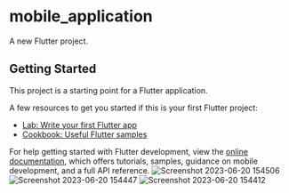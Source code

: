 # mobile_application

A new Flutter project.

## Getting Started

This project is a starting point for a Flutter application.

A few resources to get you started if this is your first Flutter project:

- [Lab: Write your first Flutter app](https://docs.flutter.dev/get-started/codelab)
- [Cookbook: Useful Flutter samples](https://docs.flutter.dev/cookbook)

For help getting started with Flutter development, view the
[online documentation](https://docs.flutter.dev/), which offers tutorials,
samples, guidance on mobile development, and a full API reference.
![Screenshot 2023-06-20 154506](https://github.com/MHFerdous/Flutter_RestAPI_FireBase/assets/124442011/db0d898a-9ba1-4ace-bb63-c459654798ee)
![Screenshot 2023-06-20 154447](https://github.com/MHFerdous/Flutter_RestAPI_FireBase/assets/124442011/9a94523a-ec53-4190-9946-fd2f7faaaf88)
![Screenshot 2023-06-20 154412](https://github.com/MHFerdous/Flutter_RestAPI_FireBase/assets/124442011/247f2950-a892-42d3-a91a-7a38f9a7bb37)
